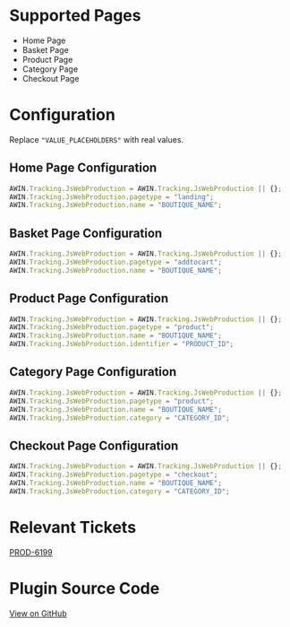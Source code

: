 # Supported Pages

- Home Page
- Basket Page
- Product Page
- Category Page
- Checkout Page

# Configuration

Replace `"VALUE_PLACEHOLDERS"` with real values.

## Home Page Configuration

``` javascript
AWIN.Tracking.JsWebProduction = AWIN.Tracking.JsWebProduction || {};
AWIN.Tracking.JsWebProduction.pagetype = "landing";
AWIN.Tracking.JsWebProduction.name = "BOUTIQUE_NAME";
```



## Basket Page Configuration

``` javascript
AWIN.Tracking.JsWebProduction = AWIN.Tracking.JsWebProduction || {};
AWIN.Tracking.JsWebProduction.pagetype = "addtocart";
AWIN.Tracking.JsWebProduction.name = "BOUTIQUE_NAME";
```



## Product Page Configuration

``` javascript
AWIN.Tracking.JsWebProduction = AWIN.Tracking.JsWebProduction || {};
AWIN.Tracking.JsWebProduction.pagetype = "product";
AWIN.Tracking.JsWebProduction.name = "BOUTIQUE_NAME";
AWIN.Tracking.JsWebProduction.identifier = "PRODUCT_ID";
```



## Category Page Configuration

``` javascript
AWIN.Tracking.JsWebProduction = AWIN.Tracking.JsWebProduction || {};
AWIN.Tracking.JsWebProduction.pagetype = "product";
AWIN.Tracking.JsWebProduction.name = "BOUTIQUE_NAME";
AWIN.Tracking.JsWebProduction.category = "CATEGORY_ID";
```



## Checkout Page Configuration

``` javascript
AWIN.Tracking.JsWebProduction = AWIN.Tracking.JsWebProduction || {};
AWIN.Tracking.JsWebProduction.pagetype = "checkout";
AWIN.Tracking.JsWebProduction.name = "BOUTIQUE_NAME";
AWIN.Tracking.JsWebProduction.category = "CATEGORY_ID";
```



# Relevant Tickets

[PROD-6199](https://jira.awin.com/browse/PROD-6199)

# Plugin Source Code

[View on
GitHub](https://github.com/awin/tracking-advertiser-mastertag/blob/master/src/plugins/thirdParty/jsWebProduction/plugin.js)
